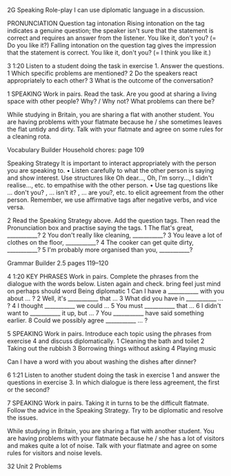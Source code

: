 2G Speaking
Role-play
I can use diplomatic language in a discussion.

PRONUNCIATION Question tag intonation
Rising intonation on the tag indicates a genuine question; the speaker isn't sure that the statement is correct and requires an answer from the listener.
You like it, don't you? (= Do you like it?)
Falling intonation on the question tag gives the impression that the statement is correct.
You like it, don't you? (= I think you like it.)

3 1:20 Listen to a student doing the task in exercise 1. Answer the questions.
1 Which specific problems are mentioned?
2 Do the speakers react appropriately to each other?
3 What is the outcome of the conversation?

1 SPEAKING Work in pairs. Read the task. Are you good at sharing a living space with other people? Why? / Why not? What problems can there be?

While studying in Britain, you are sharing a flat with another student. You are having problems with your flatmate because he / she sometimes leaves the flat untidy and dirty. Talk with your flatmate and agree on some rules for a cleaning rota.

Vocabulary Builder Household chores: page 109

Speaking Strategy
It is important to interact appropriately with the person you are speaking to.
• Listen carefully to what the other person is saying and show interest. Use structures like Oh dear..., Oh, I'm sorry..., I didn't realise..., etc. to empathise with the other person.
• Use tag questions like ... don't you? , ... isn't it? , ... are you?, etc. to elicit agreement from the other person. Remember, we use affirmative tags after negative verbs, and vice versa.

2 Read the Speaking Strategy above. Add the question tags. Then read the Pronunciation box and practise saying the tags.
1 The flat's great, ___________?
2 You don't really like cleaning, ___________?
3 You leave a lot of clothes on the floor, ___________?
4 The cooker can get quite dirty, ___________?
5 I'm probably more organised than you, ___________?

Grammar Builder 2.5 pages 119–120

4 1:20 KEY PHRASES Work in pairs. Complete the phrases from the dialogue with the words below. Listen again and check.
bring feel just mind on perhaps should word
Being diplomatic
1 Can I have a ___________ with you about ... ?
2 Well, it's ___________ that ...
3 What did you have in ___________ ... ?
4 I thought ___________ we could ...
5 You must ___________ that ...
6 I didn't want to ___________ it up, but ...
7 You ___________ have said something earlier.
8 Could we possibly agree ___________ ... ?

5 SPEAKING Work in pairs. Introduce each topic using the phrases from exercise 4 and discuss diplomatically.
1 Cleaning the bath and toilet
2 Taking out the rubbish
3 Borrowing things without asking
4 Playing music

Can I have a word with you about washing the dishes after dinner?

6 1:21 Listen to another student doing the task in exercise 1 and answer the questions in exercise 3. In which dialogue is there less agreement, the first or the second?

7 SPEAKING Work in pairs. Taking it in turns to be the difficult flatmate. Follow the advice in the Speaking Strategy. Try to be diplomatic and resolve the issues.

While studying in Britain, you are sharing a flat with another student. You are having problems with your flatmate because he / she has a lot of visitors and makes quite a lot of noise. Talk with your flatmate and agree on some rules for visitors and noise levels.

32 Unit 2 Problems